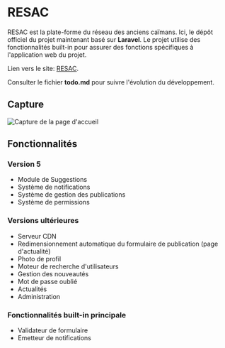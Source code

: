 # RESAC

RESAC est la plate-forme du réseau des anciens caïmans. Ici, le dépôt officiel du projet maintenant basé sur **Laravel**. Le projet utilise des fonctionnalités built-in pour assurer des fonctions spécifiques à l'application web du projet.

Lien vers le site: [RESAC](https://resac2.herokuapp.com/).

Consulter le fichier **todo.md** pour suivre l'évolution du développement.

## Capture

![Capture de la page d'accueil](docs/v5.3/screenshot.png)

## Fonctionnalités

### Version 5

- Module de Suggestions
- Système de notifications
- Système de gestion des publications
- Système de permissions

### Versions ultérieures

- Serveur CDN
- Redimensionnement automatique du formulaire de publication (page d'actualité)
- Photo de profil
- Moteur de recherche d'utilisateurs
- Gestion des nouveautés
- Mot de passe oublié
- Actualités
- Administration

### Fonctionnalités built-in principale

- Validateur de formulaire
- Emetteur de notifications